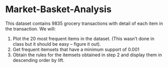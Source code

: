 # Market-Basket-Analysis

This dataset contains 9835 grocery transactions with detail of each item in the transaction.
We will:
1) Plot the 20 most frequent items in the dataset. (This wasn’t done in class but it should be easy – figure it out).
2) Get frequent itemsets that have a minimum support of 0.001
3) Obtain the rules for the itemsets obtained in step 2 and display them in descending order by lift.
